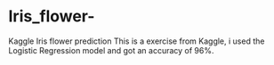 # Iris_flower-
 
Kaggle Iris flower prediction This is a exercise from Kaggle, i used the Logistic Regression model and got an accuracy of 96%.
